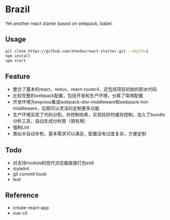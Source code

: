# Brazil
Yet another react starter based on webpack, babel.

## Usage
```bash
git clone https://github.com/zhanba/react-starter.git --depth=1
npm install
npm start
```

## Feature
- 整合了基本的react，redux，react-router4，还包括项目初始的胶水代码
- 比较完整的webpack配置，包括开发和生产环境，分离了常用配置
- 开发环境为express集成webpack-dev-middleware和webpack-hot-middleware，后期可以灵活的定制更多功能
- 生产环境实现了代码分割，并控制哈希，实现较好的缓存控制，加入了bundle分析工具，自动生成分析图（很有用）
- 强制Lint
- 类似半自动步枪，基本需求可以满足，配置没有过度复杂，方便定制

## Todo
- 对支持module的现代浏览器直接打包es6
- stylelint
- git commit hook
- test

## Reference
- create-react-app
- vue-cli
